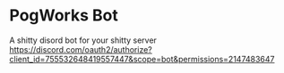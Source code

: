 # PogWorks Bot
A shitty disord bot for your shitty server
https://discord.com/oauth2/authorize?client_id=755532648419557447&scope=bot&permissions=2147483647
